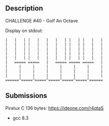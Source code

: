 ## Description
CHALLENGE #40 - Golf An Octave

Display on stdout:
```
|   |   | |   |   |   |   | |   | |   |   |
|   |   | |   |   |   |   | |   | |   |   |
|   |   | |   |   |   |   | |   | |   |   |
|   |   | |   |   |   |   | |   | |   |   |
|   |   | |   |   |   |   | |   | |   |   |
|   ===== =====   |   ===== ===== =====   |
|     |     |     |     |     |     |     |
|     |     |     |     |     |     |     |
|     |     |     |     |     |     |     |
======^=====^=====^=====^=====^=====^======
```

## Submissions
Piratux C 136 bytes: https://ideone.com/r4qtaS
- gcc 8.3